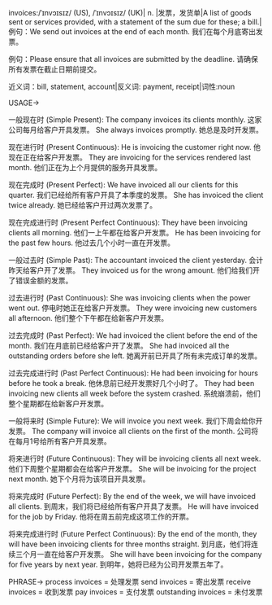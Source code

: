 invoices:/ˈɪnvɔɪsɪz/ (US), /ˈɪnvɔɪsɪz/ (UK)| n. |发票，发货单|A list of goods sent or services provided, with a statement of the sum due for these; a bill.|例句：We send out invoices at the end of each month. 我们在每个月底寄出发票。

例句：Please ensure that all invoices are submitted by the deadline.  请确保所有发票在截止日期前提交。

近义词：bill, statement, account|反义词: payment, receipt|词性:noun


USAGE->

一般现在时 (Simple Present):
The company invoices its clients monthly.  这家公司每月给客户开具发票。
She always invoices promptly. 她总是及时开发票。


现在进行时 (Present Continuous):
He is invoicing the customer right now. 他现在正在给客户开发票。
They are invoicing for the services rendered last month.  他们正在为上个月提供的服务开具发票。


现在完成时 (Present Perfect):
We have invoiced all our clients for this quarter. 我们已经给所有客户开具了本季度的发票。
She has invoiced the client twice already. 她已经给客户开过两次发票了。


现在完成进行时 (Present Perfect Continuous):
They have been invoicing clients all morning. 他们一上午都在给客户开发票。
He has been invoicing for the past few hours. 他过去几个小时一直在开发票。


一般过去时 (Simple Past):
The accountant invoiced the client yesterday. 会计昨天给客户开了发票。
They invoiced us for the wrong amount. 他们给我们开了错误金额的发票。


过去进行时 (Past Continuous):
She was invoicing clients when the power went out.  停电时她正在给客户开发票。
They were invoicing new customers all afternoon.  他们整个下午都在给新客户开发票。


过去完成时 (Past Perfect):
We had invoiced the client before the end of the month. 我们在月底前已经给客户开了发票。
She had invoiced all the outstanding orders before she left. 她离开前已开具了所有未完成订单的发票。


过去完成进行时 (Past Perfect Continuous):
He had been invoicing for hours before he took a break. 他休息前已经开发票好几个小时了。
They had been invoicing new clients all week before the system crashed.  系统崩溃前，他们整个星期都在给新客户开发票。


一般将来时 (Simple Future):
We will invoice you next week. 我们下周会给你开发票。
The company will invoice all clients on the first of the month.  公司将在每月1号给所有客户开具发票。


将来进行时 (Future Continuous):
They will be invoicing clients all next week.  他们下周整个星期都会在给客户开发票。
She will be invoicing for the project next month. 她下个月将为该项目开具发票。


将来完成时 (Future Perfect):
By the end of the week, we will have invoiced all clients. 到周末，我们将已经给所有客户开具了发票。
He will have invoiced for the job by Friday. 他将在周五前完成这项工作的开票。


将来完成进行时 (Future Perfect Continuous):
By the end of the month, they will have been invoicing clients for three months straight. 到月底，他们将连续三个月一直在给客户开发票。
She will have been invoicing for the company for five years by next year. 到明年，她将已经为公司开发票五年了。



PHRASE->
process invoices = 处理发票
send invoices = 寄出发票
receive invoices = 收到发票
pay invoices = 支付发票
outstanding invoices = 未付发票
